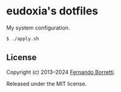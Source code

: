# eudoxia's dotfiles

My system configuration.

```bash
$ ./apply.sh
```

## License

Copyright (c) 2013–2024 [Fernando Borretti](https://borretti.me/).

Released under the MIT license.

